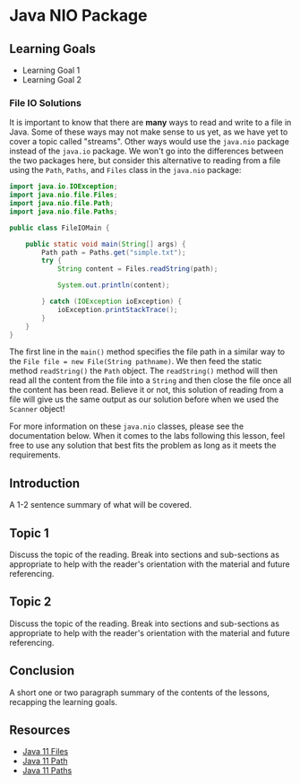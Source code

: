 # Java NIO Package

## Learning Goals

- Learning Goal 1
- Learning Goal 2


### File IO Solutions

It is important to know that there are **many** ways to read and write to a file
in Java. Some of these ways may not make sense to us yet, as we have yet to
cover a topic called "streams". Other ways would use the `java.nio` package
instead of the `java.io` package. We won't go into the differences between the
two packages here, but consider this alternative to reading from a file using
the `Path`, `Paths`, and `Files` class in the `java.nio` package:

```java
import java.io.IOException;
import java.nio.file.Files;
import java.nio.file.Path;
import java.nio.file.Paths;

public class FileIOMain {

    public static void main(String[] args) {
        Path path = Paths.get("simple.txt");
        try {
            String content = Files.readString(path);

            System.out.println(content);

        } catch (IOException ioException) {
            ioException.printStackTrace();
        }
    }
}
```

The first line in the `main()` method specifies the file path in a similar way
to the `File file = new File(String pathname)`. We then feed the static
method `readString()` the `Path` object. The `readString()` method will then
read all the content from the file into a `String` and then close the file once
all the content has been read. Believe it or not, this solution of reading from
a file will give us the same output as our solution before when we used the
`Scanner` object!

For more information on these `java.nio` classes, please see the documentation
below. When it comes to the labs following this lesson, feel free to use any
solution that best fits the problem as long as it meets the requirements.

## Introduction

A 1-2 sentence summary of what will be covered.

## Topic 1

Discuss the topic of the reading. Break into sections and sub-sections as
appropriate to help with the reader's orientation with the material and future
referencing.

## Topic 2

Discuss the topic of the reading. Break into sections and sub-sections as
appropriate to help with the reader's orientation with the material and future
referencing.

## Conclusion

A short one or two paragraph summary of the contents of the lessons, recapping
the learning goals.

## Resources

- [Java 11 Files](https://docs.oracle.com/en/java/javase/11/docs/api/java.base/java/nio/file/Files.html)
- [Java 11 Path](https://docs.oracle.com/en/java/javase/11/docs/api/java.base/java/nio/file/Path.html)
- [Java 11 Paths](https://docs.oracle.com/en/java/javase/11/docs/api/java.base/java/nio/file/Paths.html)
